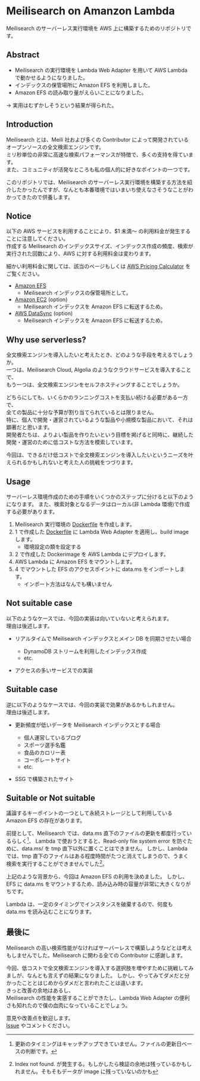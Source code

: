 # Meilisearch on Amanzon Lambda

Meilisearch のサーバーレス実行環境を AWS 上に構築するためのリポジトリです。  

## Abstract 

- Meilisearch の実行環境を Lambda Web Adapter を用いて AWS Lambda で動かせるようになりました。
- インデックスの保管場所に Amazon EFS を利用しました。
- Amazon EFS の読み取り量がえらいことになりました。

→ 実用はむずかしそうという結果が得られた。

## Introduction 

Meilisearch とは、Meili 社および多くの Contributor によって開発されているオープンソースの全文検索エンジンです。  
ミリ秒単位の非常に高速な検索パフォーマンスが特徴で、多くの支持を得ています。  
また、コミュニティが活発なところも私の個人的に好きなポイントの一つです。

このリポジトリでは、Meilisearch のサーバーレス実行環境を構築する方法を紹介したかったんですが、なんとも本番環境ではいまいち使えなさそうなことがわかってきたので供養します。  

## Notice

以下の AWS サービスを利用することにより、$1 未満～ の利用料金が発生することに注意してください。  
作成する Meilisearch のインデックスサイズ、インデックス作成の頻度、検索が実行された回数により、AWS に対する利用料金は変わります。

細かい利用料金に関しては、該当のページもしくは [AWS Pricing Calculator](https://calculator.aws/#/) をご覧ください。

- [Amazon EFS](https://aws.amazon.com/jp/efs/pricing/)
    - Meilisearch インデックスの保管場所として。
- [Amazon EC2](https://aws.amazon.com/jp/ec2/pricing/) (option)
    - Meilisearch インデックスを Amazon EFS に転送するため。
- [AWS DataSync](https://aws.amazon.com/jp/datasync/pricing/) (option)
    - Meilisearch インデックスを Amazon EFS に転送するため。

## Why use serverless?

全文検索エンジンを導入したいと考えたとき、どのような手段を考えるでしょうか。  
一つは、Meilisearch Cloud, Algolia のようなクラウドサービスを導入することで、  
もう一つは、全文検索エンジンをセルフホスティングすることでしょうか。  

どちらにしても、いくらかのランニングコストを支払い続ける必要がある一方で、  
全ての製品に十分な予算が割り当てられているとは限りません。  
特に、個人で開発・運営されているような製品や小規模な製品において、それは顕著だと思います。  
開発者たちは、よりよい製品を作りたいという目標を掲げると同時に、継続した開発・運営のために低コストな方法を模索しています。  

今回は、できるだけ低コストで全文検索エンジンを導入したいというニーズを叶えられるかもしれないと考えた人の挑戦をつづります。

## Usage

サーバーレス環境作成のための手順をいくつかのステップに分けると以下のようになります。
また、検索対象となるデータはローカル(非 Lambda 環境)で作成する必要があります。

1. Meilisearch 実行環境の [Dockerfile](./prod/Dockerfile) を作成します。  
2. 1 で作成した [Dockerfile](./prod/Dockerfile) に Lambda Web Adapter を適用し、build image します。
    - 環境設定の類を設定する
3. 2 で作成した Dockerimage を AWS Lambda にデプロイします。
4. AWS Lambda に Amazon EFS をマウントします。
5. 4 でマウントした EFS のアクセスポイントに data.ms をインポートします。
    - インポート方法はなんでも構いません

## Not suitable case 

以下のようなケースでは、今回の実装は向いていないと考えられます。  
理由は後述します。

- リアルタイムで Meilisearch インデックスとメイン DB を同期させたい場合
    - DynamoDB ストリームを利用したインデックス作成
    - etc.

- アクセスの多いサービスでの実装

## Suitable case 

逆に以下のようなケースでは、今回の実装で効果があるかもしれません。  
理由は後述します。

- 更新頻度が低いデータを Meilisearch インデックスとする場合
    - 個人運営しているブログ
    - スポーツ選手名鑑
    - 食品のカロリー表
    - コーポレートサイト
    - etc.

- SSG で構築されたサイト

## Suitable or Not suitable 

議論するキーポイントの一つとして永続ストレージとして利用している Amazon EFS の存在があります。  

前提として、Meilisearch では、data.ms 直下のファイルの更新を都度行っているらしく[^1]、 Lambda で使おうとすると、Read-only file system error を防ぐために、data.ms/ を tmp 直下以外に置くことはできません。 
しかし、Lambda では、tmp 直下のファイルはある程度時間がたつと消えてしまうので、うまく検索を実行することができませんでした[^2]。  

上記のような背景から、今回は Amazon EFS の利用を決めました。
しかし、EFS に data.ms をマウントするため、読み込み時の容量が非常に大きくなりがちです。

Lambda は、一定のタイミングでインスタンスを破棄するので、何度も data.ms を読み込むことになります。

[^1]: 更新のタイミングはキャッチアップできていません。ファイルの更新日ベースの判断です。

[^2]: Index not found. が発生する。もしかしたら検証の余地は残っているかもしれません。そもそもデータが image に残っていないのかも

## 最後に 

Meilisearch の高い検索性能がなければサーバーレスで構築しようなどとは考えもしませんでした。Meilisearch に関わる全ての Contributor に感謝します。

今回、低コストで全文検索エンジンを導入する選択肢を増やすために挑戦してみましが、なんとも言えずの結果になりました。
しかし、やってみてダメだと分かったこととはじめからダメだと言われたことは違います。  
きっと改善の余地はあるし、  
Meilisearch の性能を実感することができたし、Lambda Web Adapter の便利さも知れたので僕の血肉になっていることでしょう。


意見や改善点を歓迎します。  
[Issue](https://github.com/ndjndj/meilisearch-on-aws-lambda) やコメントください。